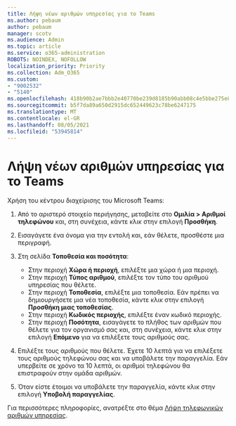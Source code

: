 ```yaml
---
title: Λήψη νέων αριθμών υπηρεσίας για το Teams
ms.author: pebaum
author: pebaum
manager: scotv
ms.audience: Admin
ms.topic: article
ms.service: o365-administration
ROBOTS: NOINDEX, NOFOLLOW
localization_priority: Priority
ms.collection: Adm_O365
ms.custom:
- "9002532"
- "5140"
ms.openlocfilehash: 418b90b2ae7bbb2e40770be239d8185b90abb08c4e5bbe275e80f64966e97413
ms.sourcegitcommit: b5f7da89a650d2915dc652449623c78be6247175
ms.translationtype: MT
ms.contentlocale: el-GR
ms.lasthandoff: 08/05/2021
ms.locfileid: "53945814"
---
```

# <a name="get-new-service-numbers-for-teams"></a>Λήψη νέων αριθμών υπηρεσίας για το Teams

Χρήση του κέντρου διαχείρισης του Microsoft Teams:

1. Από το αριστερό στοιχείο περιήγησης, μεταβείτε στο **Ομιλία > Αριθμοί τηλεφώνου** και, στη συνέχεια, κάντε κλικ στην επιλογή **Προσθήκη**.
2. Εισαγάγετε ένα όνομα για την εντολή και, εάν θέλετε, προσθέστε μια περιγραφή.
3. Στη σελίδα **Τοποθεσία και ποσότητα**:

    - Στην περιοχή **Χώρα ή περιοχή**, επιλέξτε μια χώρα ή μια περιοχή.
    - Στην περιοχή **Τύπος αριθμού**, επιλέξτε τον τύπο του αριθμού υπηρεσίας που θέλετε.
    - Στην περιοχή **Τοποθεσία**, επιλέξτε μια τοποθεσία. Εάν πρέπει να δημιουργήσετε μια νέα τοποθεσία, κάντε κλικ στην επιλογή **Προσθήκη μιας τοποθεσίας**.
    - Στην περιοχή **Κωδικός περιοχής**, επιλέξτε έναν κωδικό περιοχής.
    - Στην περιοχή **Ποσότητα**, εισαγάγετε το πλήθος των αριθμών που θέλετε για τον οργανισμό σας και, στη συνέχεια, κάντε κλικ στην επιλογή **Επόμενο** για να επιλέξετε τους αριθμούς σας.
    
4. Επιλέξτε τους αριθμούς που θέλετε. Έχετε 10 λεπτά για να επιλέξετε τους αριθμούς τηλεφώνου σας και να υποβάλετε την παραγγελία. Εάν υπερβείτε σε χρόνο τα 10 λεπτά, οι αριθμοί τηλεφώνου θα επιστραφούν στην ομάδα αριθμών.
5. Όταν είστε έτοιμοι να υποβάλετε την παραγγελία, κάντε κλικ στην επιλογή **Υποβολή παραγγελίας**.

Για περισσότερες πληροφορίες, ανατρέξτε στο θέμα [Λήψη τηλεφωνικών αριθμών υπηρεσίας](https://docs.microsoft.com/microsoftteams/getting-service-phone-numbers).
